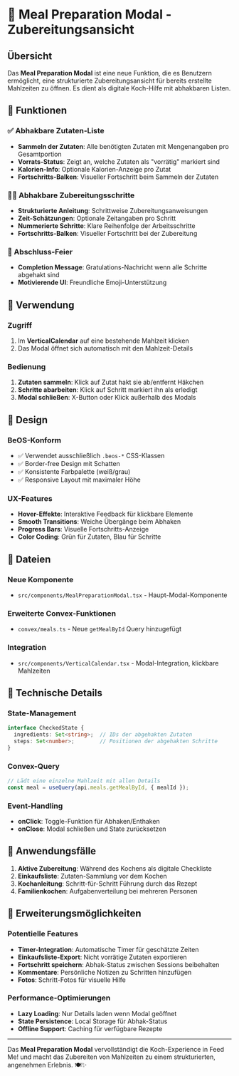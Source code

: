 # 🍳 Meal Preparation Modal - Zubereitungsansicht

## Übersicht

Das **Meal Preparation Modal** ist eine neue Funktion, die es Benutzern ermöglicht, eine strukturierte Zubereitungsansicht für bereits erstellte Mahlzeiten zu öffnen. Es dient als digitale Koch-Hilfe mit abhakbaren Listen.

## 🎯 Funktionen

### ✅ Abhakbare Zutaten-Liste
- **Sammeln der Zutaten**: Alle benötigten Zutaten mit Mengenangaben pro Gesamtportion
- **Vorrats-Status**: Zeigt an, welche Zutaten als "vorrätig" markiert sind
- **Kalorien-Info**: Optionale Kalorien-Anzeige pro Zutat
- **Fortschritts-Balken**: Visueller Fortschritt beim Sammeln der Zutaten

### 👨‍🍳 Abhakbare Zubereitungsschritte
- **Strukturierte Anleitung**: Schrittweise Zubereitungsanweisungen
- **Zeit-Schätzungen**: Optionale Zeitangaben pro Schritt
- **Nummerierte Schritte**: Klare Reihenfolge der Arbeitsschritte
- **Fortschritts-Balken**: Visueller Fortschritt bei der Zubereitung

### 🎉 Abschluss-Feier
- **Completion Message**: Gratulations-Nachricht wenn alle Schritte abgehakt sind
- **Motivierende UI**: Freundliche Emoji-Unterstützung

## 🚀 Verwendung

### Zugriff
1. Im **VerticalCalendar** auf eine bestehende Mahlzeit klicken
2. Das Modal öffnet sich automatisch mit den Mahlzeit-Details

### Bedienung
1. **Zutaten sammeln**: Klick auf Zutat hakt sie ab/entfernt Häkchen
2. **Schritte abarbeiten**: Klick auf Schritt markiert ihn als erledigt
3. **Modal schließen**: X-Button oder Klick außerhalb des Modals

## 🎨 Design

### BeOS-Konform
- ✅ Verwendet ausschließlich `.beos-*` CSS-Klassen
- ✅ Border-free Design mit Schatten
- ✅ Konsistente Farbpalette (weiß/grau)
- ✅ Responsive Layout mit maximaler Höhe

### UX-Features
- **Hover-Effekte**: Interaktive Feedback für klickbare Elemente
- **Smooth Transitions**: Weiche Übergänge beim Abhaken
- **Progress Bars**: Visuelle Fortschritts-Anzeige
- **Color Coding**: Grün für Zutaten, Blau für Schritte

## 📂 Dateien

### Neue Komponente
- `src/components/MealPreparationModal.tsx` - Haupt-Modal-Komponente

### Erweiterte Convex-Funktionen
- `convex/meals.ts` - Neue `getMealById` Query hinzugefügt

### Integration
- `src/components/VerticalCalendar.tsx` - Modal-Integration, klickbare Mahlzeiten

## 🔧 Technische Details

### State-Management
```typescript
interface CheckedState {
  ingredients: Set<string>;  // IDs der abgehakten Zutaten
  steps: Set<number>;        // Positionen der abgehakten Schritte
}
```

### Convex-Query
```typescript
// Lädt eine einzelne Mahlzeit mit allen Details
const meal = useQuery(api.meals.getMealById, { mealId });
```

### Event-Handling
- **onClick**: Toggle-Funktion für Abhaken/Enthaken
- **onClose**: Modal schließen und State zurücksetzen

## 🎯 Anwendungsfälle

1. **Aktive Zubereitung**: Während des Kochens als digitale Checkliste
2. **Einkaufsliste**: Zutaten-Sammlung vor dem Kochen
3. **Kochanleitung**: Schritt-für-Schritt Führung durch das Rezept
4. **Familienkochen**: Aufgabenverteilung bei mehreren Personen

## 🔮 Erweiterungsmöglichkeiten

### Potentielle Features
- **Timer-Integration**: Automatische Timer für geschätzte Zeiten
- **Einkaufsliste-Export**: Nicht vorrätige Zutaten exportieren
- **Fortschritt speichern**: Abhak-Status zwischen Sessions beibehalten
- **Kommentare**: Persönliche Notizen zu Schritten hinzufügen
- **Fotos**: Schritt-Fotos für visuelle Hilfe

### Performance-Optimierungen
- **Lazy Loading**: Nur Details laden wenn Modal geöffnet
- **State Persistence**: Local Storage für Abhak-Status
- **Offline Support**: Caching für verfügbare Rezepte

---

Das **Meal Preparation Modal** vervollständigt die Koch-Experience in Feed Me! und macht das Zubereiten von Mahlzeiten zu einem strukturierten, angenehmen Erlebnis. 🍽️✨
